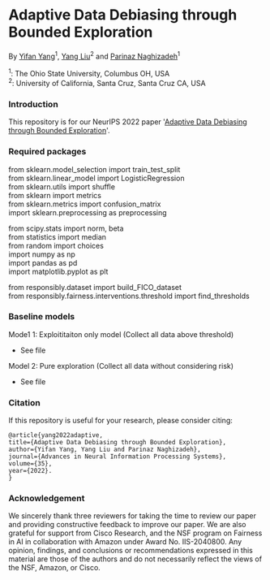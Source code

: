 # Adaptive Data Debiasing through Bounded Exploration

By [Yifan Yang](https://sites.google.com/view/yangyifan/yifan_yang)<sup>1</sup>, [Yang Liu](http://www.yliuu.com/)<sup>2</sup> and [Parinaz Naghizadeh](https://parinazn.com/)<sup>1</sup>  

  <sup>1</sup>: The Ohio State University, Columbus OH, USA  
  <sup>2</sup>: University of California, Santa Cruz, Santa Cruz CA, USA 

### Introduction

This repository is for our NeurIPS 2022 paper '[Adaptive Data Debiasing through Bounded Exploration](https://arxiv.org/abs/2110.13054)'.

### Required packages

from sklearn.model_selection import train_test_split  
from sklearn.linear_model import LogisticRegression  
from sklearn.utils import shuffle  
from sklearn import metrics  
from sklearn.metrics import confusion_matrix  
import sklearn.preprocessing as preprocessing  

from scipy.stats import norm, beta  
from statistics import median  
from random import choices  
import numpy as np  
import pandas as pd  
import matplotlib.pyplot as plt  

from responsibly.dataset import build_FICO_dataset  
from responsibly.fairness.interventions.threshold import find_thresholds  

### Baseline models  

Mode1 1: Exploititaiton only model (Collect all data above threshold)  
- See file  

Model 2: Pure exploration (Collect all data without considering risk)  
- See file



### Citation

If this repository is useful for your research, please consider citing:  

    @article{yang2022adaptive,  
    title={Adaptive Data Debiasing through Bounded Exploration},  
    author={Yifan Yang, Yang Liu and Parinaz Naghizadeh},  
    journal={Advances in Neural Information Processing Systems}, 
    volume={35},
    year={2022}. 
    }
   

### Acknowledgement  
We sincerely thank three reviewers for taking the time to review our paper and providing constructive feedback to improve our paper. We are also grateful for support from Cisco Research, and the NSF program on Fairness in AI in collaboration with Amazon under Award No. IIS-2040800. Any opinion, findings, and conclusions or recommendations expressed in this material are those of the authors and do not necessarily reflect the views of the NSF, Amazon, or Cisco.
